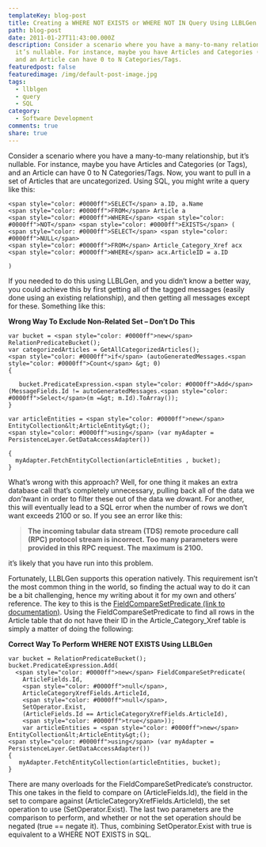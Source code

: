 ```yaml
---
templateKey: blog-post
title: Creating a WHERE NOT EXISTS or WHERE NOT IN Query Using LLBLGen
path: blog-post
date: 2011-01-27T11:43:00.000Z
description: Consider a scenario where you have a many-to-many relationship, but
  it’s nullable. For instance, maybe you have Articles and Categories (or Tags),
  and an Article can have 0 to N Categories/Tags.
featuredpost: false
featuredimage: /img/default-post-image.jpg
tags:
  - llblgen
  - query
  - SQL
category:
  - Software Development
comments: true
share: true
---
```

Consider a scenario where you have a many-to-many relationship, but it’s nullable. For instance, maybe you have Articles and Categories (or Tags), and an Article can have 0 to N Categories/Tags. Now, you want to pull in a set of Articles that are uncategorized. Using SQL, you might write a query like this:

```
<span style="color: #0000ff">SELECT</span> a.ID, a.Name
<span style="color: #0000ff">FROM</span> Article a
<span style="color: #0000ff">WHERE</span> <span style="color: #0000ff">NOT</span> <span style="color: #0000ff">EXISTS</span> (
<span style="color: #0000ff">SELECT</span> <span style="color: #0000ff">NULL</span>
<span style="color: #0000ff">FROM</span> Article_Category_Xref acx
<span style="color: #0000ff">WHERE</span> acx.ArticleID = a.ID

)
```

If you needed to do this using LLBLGen, and you didn’t know a better way, you could achieve this by first getting all of the tagged messages (easily done using an existing relationship), and then getting all messages except for these. Something like this:

**Wrong Way To Exclude Non-Related Set – Don’t Do This**

```
var bucket = <span style="color: #0000ff">new</span> RelationPredicateBucket();
var categorizedArticles = GetAllCategorizedArticles();
<span style="color: #0000ff">if</span> (autoGeneratedMessages.<span style="color: #0000ff">Count</span> &gt; 0)
{

   bucket.PredicateExpression.<span style="color: #0000ff">Add</span>(MessageFields.Id != autoGeneratedMessages.<span style="color: #0000ff">Select</span>(m =&gt; m.Id).ToArray());
}

var articleEntities = <span style="color: #0000ff">new</span> EntityCollection&lt;ArticleEntity&gt;();
<span style="color: #0000ff">using</span> (var myAdapter = PersistenceLayer.GetDataAccessAdapter())

{
  myAdapter.FetchEntityCollection(articleEntities , bucket);
}
```

What’s wrong with this approach? Well, for one thing it makes an extra database call that’s completely unnecessary, pulling back all of the data we *don’t*want in order to filter these out of the data we *do*want. For another, this will eventually lead to a SQL error when the number of rows we don’t want exceeds 2100 or so. If you see an error like this:

> **The incoming tabular data stream (TDS) remote procedure call (RPC) protocol stream is incorrect. Too many parameters were provided in this RPC request. The maximum is 2100.**

it’s likely that you have run into this problem.

Fortunately, LLBLGen supports this operation natively. This requirement isn’t the most common thing in the world, so finding the actual way to do it can be a bit challenging, hence my writing about it for my own and others’ reference. The key to this is the [FieldCompareSetPredicate (link to documentation)](http://www.llblgen.com/documentation/2.6/hh_start.htm#Using%20the%20generated%20code/Adapter/Filtering%20and%20Sorting/gencode_filteringpredicateclasses_adapter.htm#FieldCompareSetPredicate). Using the FieldCompareSetPredicate to find all rows in the Article table that do not have their ID in the Article_Category_Xref table is simply a matter of doing the following:

**Correct Way To Perform WHERE NOT EXISTS Using LLBLGen**

```
var bucket = RelationPredicateBucket();
bucket.PredicateExpression.Add(
  <span style="color: #0000ff">new</span> FieldCompareSetPredicate(
    ArticleFields.Id, 
    <span style="color: #0000ff">null</span>, 
    ArticleCategoryXrefFields.ArticleId, 
    <span style="color: #0000ff">null</span>,
    SetOperator.Exist,  
    (ArticleFields.Id == ArticleCategoryXrefFields.ArticleId), 
    <span style="color: #0000ff">true</span>));
    var articleEntities = <span style="color: #0000ff">new</span> EntityCollection&lt;ArticleEntity&gt;();
<span style="color: #0000ff">using</span> (var myAdapter = PersistenceLayer.GetDataAccessAdapter())
{
   myAdapter.FetchEntityCollection(articleEntities, bucket);
}
```

There are many overloads for the FieldCompareSetPredicate’s constructor. This one takes in the field to compare on (ArticleFields.Id), the field in the set to compare against (ArticleCategoryXrefFields.ArticleId), the set operation to use (SetOperator.Exist). The last two parameters are the comparison to perform, and whether or not the set operation should be negated (true == negate it). Thus, combining SetOperator.Exist with true is equivalent to a WHERE NOT EXISTS in SQL.